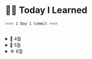 # ✍🏻 Today I Learned

```
🔥🔥🔥 1 Day 1 Commit 🔥🔥🔥
```

<br>

<details>
<summary> 🌱 4월 </summary> 

__[😃 24일]  3번과제 QA 진행__ [🔗](https://github.com/100-hours-a-week/ian.jeong-til/blob/main/Apr/2024-04-24.md)  
__[😃 30일] 과제 진행__  [🔗](https://github.com/100-hours-a-week/ian.jeong-til/blob/main/Apr/2024-04-30.md)  

</details>  


<details>
<summary> 🌿 5월 </summary> 
    
__[😃 1일] 과제 README 작성__  [🔗](https://github.com/100-hours-a-week/ian.jeong-til/blob/main/May/2024-05-01.md)   
__[😃 3일] 3주차 과제 보완 및 4주차 과제 README 작성__  [🔗](https://github.com/100-hours-a-week/ian.jeong-til/blob/main/May/2024-05-03.md)  
__[😃 4일] 4주차 과제__  [🔗](https://github.com/100-hours-a-week/ian.jeong-til/blob/main/May/2024-05-04.md)  
__[😃 5일] 4주차 과제__  [🔗](https://github.com/100-hours-a-week/ian.jeong-til/blob/main/May/2024-05-05.md)  

__[😃 6일] 4주차 과제__  [🔗](https://github.com/100-hours-a-week/ian.jeong-til/blob/main/May/2024-05-06.md)  
__[😃 7일] 4주차 과제__  [🔗](https://github.com/100-hours-a-week/ian.jeong-til/blob/main/May/2024-05-07.md)  
__[😃 8일] Hooks__ [🔗](https://github.com/100-hours-a-week/ian.jeong-til/blob/main/May/2024-05-08.md)  
__[😃 9일] Hooks__ [🔗](https://github.com/100-hours-a-week/ian.jeong-til/blob/main/May/2024-05-09.md)  
__[😃 10일] Hooks__ [🔗](https://github.com/100-hours-a-week/ian.jeong-til/blob/main/May/2024-05-10.md)  
__[😃 11일] Hooks__ [🔗](https://github.com/100-hours-a-week/ian.jeong-til/blob/main/May/2024-05-11.md)  
__[😃 12일] Hooks__ [🔗](https://github.com/100-hours-a-week/ian.jeong-til/blob/main/May/2024-05-12.md)    


__[😃 13일] Hooks__ [🔗](https://github.com/100-hours-a-week/ian.jeong-til/blob/main/May/2024-05-13.md)  
__[😃 14일] Hooks__ [🔗](https://github.com/100-hours-a-week/ian.jeong-til/blob/main/May/2024-05-14.md)  
__[😃 15일] Hooks__ [🔗](https://github.com/100-hours-a-week/ian.jeong-til/blob/main/May/2024-05-15.md)  
__[😃 16일] 6주차 Java__ [🔗](https://github.com/100-hours-a-week/ian.jeong-til/blob/main/May/2024-05-16.md)  
__[😃 17일] 6주차 Java__ [🔗](https://github.com/100-hours-a-week/ian.jeong-til/blob/main/May/2024-05-17.md)  
__[😃 18일] 6주차 Java__ [🔗](https://github.com/100-hours-a-week/ian.jeong-til/blob/main/May/2024-05-18.md)  
__[😃 19일] 6주차 Java__ [🔗](https://github.com/100-hours-a-week/ian.jeong-til/blob/main/May/2024-05-19.md)  


__[😃 20일] 6주차 Java__ [🔗](https://github.com/100-hours-a-week/ian.jeong-til/blob/main/May/2024-05-20.md)  
__[😃 21일] 6주차 Java__ [🔗](https://github.com/100-hours-a-week/ian.jeong-til/blob/main/May/2024-05-21.md)  
__[😃 22일] Java__ [🔗](https://github.com/100-hours-a-week/ian.jeong-til/blob/main/May/2024-05-22.md)    
__[😃 23일] Java__ [🔗](https://github.com/100-hours-a-week/ian.jeong-til/blob/main/May/2024-05-23.md)  
__[😃 24일] Java__ [🔗](https://github.com/100-hours-a-week/ian.jeong-til/blob/main/May/2024-05-24.md)  
__[😃 25일] Java__ [🔗](https://github.com/100-hours-a-week/ian.jeong-til/blob/main/May/2024-05-25.md)  
__[😃 26일] Java__ [🔗](https://github.com/100-hours-a-week/ian.jeong-til/blob/main/May/2024-05-26.md)  


__[😃 27일] Java__ [🔗](https://github.com/100-hours-a-week/ian.jeong-til/blob/main/May/2024-05-27.md)  
__[😃 28일] Java__ [🔗](https://github.com/100-hours-a-week/ian.jeong-til/blob/main/May/2024-05-28.md)  
__[🧪 29일] MySQL연동 및 TIL 리팩토링__ [🔗](https://github.com/100-hours-a-week/ian.jeong-til/blob/main/May/2024-05-29.md)  
__[🪦 30일] 커뮤니티 프론트 서버 css 추가__ [🔗](https://github.com/100-hours-a-week/ian.jeong-til/blob/main/May/2024-05-30.md)  

</details>  


<details>
<summary> ☀️ 6월 </summary> 

__[⚰️ 2일] 커뮤니티 프론트 서버 css 추가__ [🔗](https://github.com/100-hours-a-week/ian.jeong-til/blob/main/June/2024-06-02.md)  

</details>


<br>

